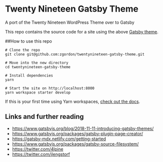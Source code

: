 # Twenty Nineteen Gatsby Theme
A port of the Twenty Nineteen WordPress Theme over to Gatsby

This repo contains the source code for a site using the above [Gatsby theme](https://www.gatsbyjs.org/blog/2018-11-11-introducing-gatsby-themes/).

##How to use this repo
```
# Clone the repo
git clone git@github.com:zgordon/twentynineteen-gatsby-theme.git

# Move into the new directory
cd twentynineteen-gatsby-theme

# Install dependencies
yarn

# Start the site on http://localhost:8000
yarn workspace starter develop
```

If this is your first time using Yarn workspaces, [check out the docs](https://yarnpkg.com/lang/en/docs/workspaces/).

## Links and further reading
- https://www.gatsbyjs.org/blog/2018-11-11-introducing-gatsby-themes/
- https://www.gatsbyjs.org/packages/gatsby-plugin-page-creator/
- https://gatsby-mdx.netlify.com/getting-started
- https://www.gatsbyjs.org/packages/gatsby-source-filesystem/
- https://twitter.com/4lpine
- https://twitter.com/jlengstorf
